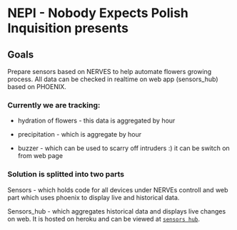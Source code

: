 # NEPI - Nobody Expects Polish Inquisition presents

## Goals

Prepare sensors based on NERVES to help automate flowers growing process. All data
can be checked in realtime on web app (sensors_hub) based on PHOENIX.

### Currently we are tracking:

* hydration of flowers - this data is aggregated by hour

* precipitation - which is aggregate by hour

* buzzer - which can be used to scarry off intruders :) it can be switch on from web page

### Solution is splitted into two parts

Sensors - which holds code for all devices under NERVEs controll
and web part which uses phoenix to display live and historical data.

Sensors_hub - which aggregates historical data and displays live changes on web.
It is hosted on heroku and can be viewed at [`sensors hub`](https://sensors-hub.herokuapp.com).
